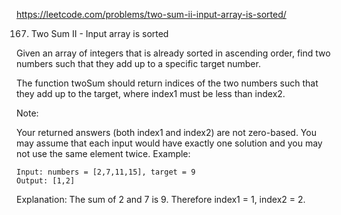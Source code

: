 https://leetcode.com/problems/two-sum-ii-input-array-is-sorted/

167. Two Sum II - Input array is sorted

Given an array of integers that is already sorted in ascending order, find two numbers such that they add up to a specific target number.

The function twoSum should return indices of the two numbers such that they add up to the target, where index1 must be less than index2.

Note:

Your returned answers (both index1 and index2) are not zero-based.
You may assume that each input would have exactly one solution and you may not use the same element twice.
Example:

    Input: numbers = [2,7,11,15], target = 9
    Output: [1,2]
Explanation: The sum of 2 and 7 is 9. Therefore index1 = 1, index2 = 2.
